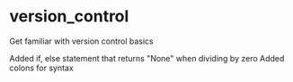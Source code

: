 # version_control
Get familiar with version control basics

Added if, else statement that returns "None" when dividing by zero
Added colons for syntax
